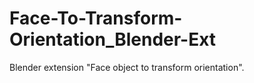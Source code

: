 # Face-To-Transform-Orientation_Blender-Ext
Blender extension "Face object to transform orientation".
